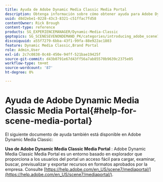 ```yaml
---
title: Ayuda de Adobe Dynamic Media Classic Media Portal
description: Obtenga información sobre cómo obtener ayuda para Adobe Dynamic Media Classic Media Portal.
uuid: d8d2ebe1-0228-43c3-8321-c51ffac7fd58
contentOwner: Rick Brough
content-type: reference
products: SG_EXPERIENCEMANAGER/Dynamic-Media-Classic
geptopics: SG_SCENESEVENONDEMAND_PK/categories/introducing_adobe_scene7
discoiquuid: a55f7279-6bba-43f1-99fa-88e922ac1803
feature: Dynamic Media Classic,Brand Portal
role: Admin,User
exl-id: 2c7c0838-0c48-450e-94ff-521bae19425f
source-git-commit: d43b0791e67d43ff56a7ab85570b9639c2375e05
workflow-type: tm+mt
source-wordcount: '87'
ht-degree: 0%

---
```


# Ayuda de Adobe Dynamic Media Classic Media Portal{#help-for-scene-media-portal}

El siguiente documento de ayuda también está disponible en Adobe Dynamic Media Classic:

**Uso de Adobe Dynamic Media Classic Media Portal** : Adobe Dynamic Media Classic Media Portal es un entorno basado en explorador que proporciona a los usuarios del portal un acceso fácil para cargar, examinar, buscar, previsualizar y exportar recursos en formatos aprobados por la empresa. Consulte [https://help.adobe.com/en_US/scene7/mediaportal/](https://help.adobe.com/en_US/scene7/mediaportal/).

<!-- Is this topic still needed? -rb 04/22/21
 used to point to www.adobe.com/go/learn_sc7_mediaportalusing_en and http://help.adobe.com/en_US/scene7/mediaportal/-->